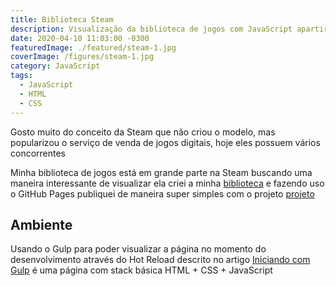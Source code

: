 ```yaml
---
title: Biblioteca Steam
description: Visualização da biblioteca de jogos com JavaScript apartir de um JSON
date: 2020-04-10 11:03:00 -0300
featuredImage: ./featured/steam-1.jpg
coverImage: /figures/steam-1.jpg
category: JavaScript
tags:
  - JavaScript
  - HTML
  - CSS
---
```


Gosto muito do conceito da Steam que não criou o modelo, mas popularizou o serviço de venda de jogos digitais, hoje eles possuem vários concorrentes

Minha biblioteca de jogos está em grande parte na Steam buscando uma maneira interessante de visualizar ela criei a minha [biblioteca](https://johnywalves.github.io/steamlibrary/) e fazendo uso o GitHub Pages publiquei de maneira super simples com o projeto [projeto](https://johnywalves.github.io/steamlibrary/)

## Ambiente

Usando o Gulp para poder visualizar a página no momento do desenvolvimento através do Hot Reload descrito no artigo [Iniciando com Gulp](/iniciando-gulp) é uma página com stack básica HTML + CSS + JavaScript
